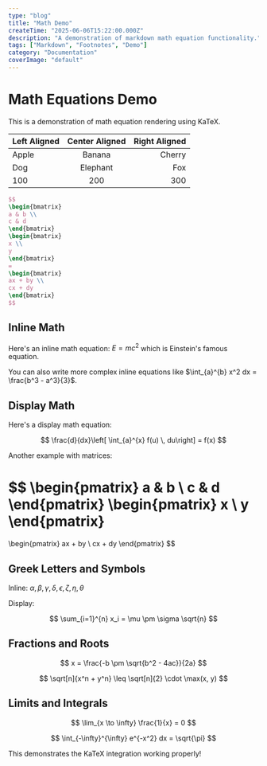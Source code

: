 ```yaml
---
type: "blog"
title: "Math Demo"
createTime: "2025-06-06T15:22:00.000Z"
description: "A demonstration of markdown math equation functionality."
tags: ["Markdown", "Footnotes", "Demo"]
category: "Documentation"
coverImage: "default"
---
```


# Math Equations Demo

This is a demonstration of math equation rendering using KaTeX.

| Left Aligned | Center Aligned | Right Aligned |
|:------------ |:--------------:| -------------:|
| Apple        | Banana         | Cherry        |
| Dog          | Elephant       | Fox           |
| 100          | 200            | 300           |

```latex
$$
\begin{bmatrix}
a & b \\
c & d
\end{bmatrix}
\begin{bmatrix}
x \\
y
\end{bmatrix}
=
\begin{bmatrix}
ax + by \\
cx + dy
\end{bmatrix}
$$
```
## Inline Math

Here's an inline math equation: $E = mc^2$ which is Einstein's famous equation.

You can also write more complex inline equations like $\int_{a}^{b} x^2 dx = \frac{b^3 - a^3}{3}$.

## Display Math

Here's a display math equation:

$$
\frac{d}{dx}\left[ \int_{a}^{x} f(u) \, du\right] = f(x)
$$

Another example with matrices:

$$
\begin{pmatrix}
a & b \\
c & d
\end{pmatrix}
\begin{pmatrix}
x \\
y
\end{pmatrix}
=
\begin{pmatrix}
ax + by \\
cx + dy
\end{pmatrix}
$$


## Greek Letters and Symbols

Inline: $\alpha, \beta, \gamma, \delta, \epsilon, \zeta, \eta, \theta$

Display:

$$
\sum_{i=1}^{n} x_i = \mu \pm \sigma \sqrt{n}
$$

## Fractions and Roots

$$
x = \frac{-b \pm \sqrt{b^2 - 4ac}}{2a}
$$

$$
\sqrt[n]{x^n + y^n} \leq \sqrt[n]{2} \cdot \max(x, y)
$$

## Limits and Integrals

$$
\lim_{x \to \infty} \frac{1}{x} = 0
$$

$$
\int_{-\infty}^{\infty} e^{-x^2} dx = \sqrt{\pi}
$$

This demonstrates the KaTeX integration working properly!
